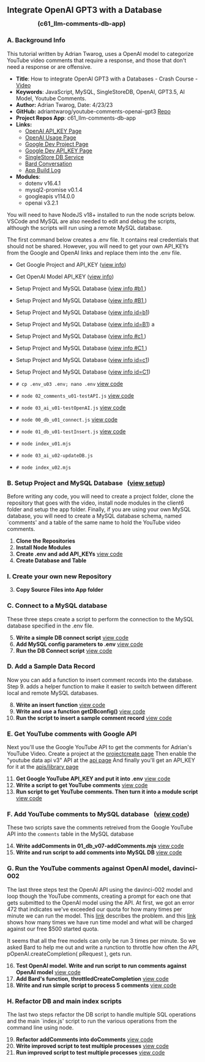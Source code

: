 
## Integrate OpenAI GPT3 with a Database
### <div style="margin-top: -10px; margin-left: 80px;">(c61_llm-comments-db-app)</div>

### A. Background Info

This tutorial written by Adrian Twarog, uses a OpenAI model to categorize YouTube video comments that
require a response, and those that don't need a response or are offensive. 

 - **Title**: How to integrate OpenAI GPT3 with a Databases - Crash Course - [Video](https://www.youtube.com/watch?v=N4nX_rTwKx4) 
 - **Keywords**: JavaScript, MySQL, SingleStoreDB, OpenAI, GPT3.5, AI Model, Youtube Comments. 
 - **Author:** Adrian Twarog, Date: 4/23/23 
 - **GitHub:** adriantwarog/youtube-comments-openai-gpt3 [Repo](https://github.com/adriantwarog/youtube-comments-openai-gpt3.git)
 - **Project Repos App**: c61_llm-comments-db-app
 - **Links:** 
    - [OpenAI API_KEY Page](https://platform.openai.com/api-keys)   
    - [OpenAI Usage Page](https://platform.openai.com/usage)   
    - [Google Dev Project Page](https://console.cloud.google.com/apis/welcome?project=)   
    - [Google Dev API_KEY Page](https://console.cloud.google.com/apis/credentials?project=)   
    - [SingleStore DB Service](https://www.singlestore.com/cloud-trial/)
    - [Bard Conversation](https://g.co/bard/share/6f48fe97c585)
    - [App Build Log](setup/d61_llm-comments-db-app/d61-01_build-log.md)
 - **Modules**:  
   - dotenv v16.4.1
   - mysql2-promise v0.1.4
   - googleapis v114.0.0
   - openai v3.2.1

You will need to have NodeJS v18+ installed to run the node scripts below. VSCode and MySQL are also needed
to edit and debug the scripts, although the scripts will run using a remote MySQL database. 

The first command below creates a .env file.  It contains real credentials that should not be shared.  However,
you will need to get your own API_KEYs from the Google and OpenAI links and replace them into the .env file. 

- Get Google Project and API_KEY      ([view info](#e1))
- Get OpenAI Model API_KEY            ([view info](#g1))

- Setup Project and MySQL Database    ([view info #b1  ](/setup/d61_llm-comments-db-app/d61-00a_description.md#b1))
- Setup Project and MySQL Database    ([view info #B1  ](/setup/d61_llm-comments-db-app/d61-00a_description.md#B1))
- Setup Project and MySQL Database    ([view info id=b1](/setup/d61_llm-comments-db-app/d61-00a_description.md?id=b1))
- Setup Project and MySQL Database    ([view info id=B1](/setup/d61_llm-comments-db-app/d61-00a_description.md?id=B1))
a
- Setup Project and MySQL Database    ([view info #c1  ](/setup/d61_llm-comments-db-app/d61-00a_description.md#c1))
- Setup Project and MySQL Database    ([view info #C1  ](/setup/d61_llm-comments-db-app/d61-00a_description.md#C1))
- Setup Project and MySQL Database    ([view info id=c1](/setup/d61_llm-comments-db-app/d61-00a_description.md?id=c1))
- Setup Project and MySQL Database    ([view info id=C1](/setup/d61_llm-comments-db-app/d61-00a_description.md?id=C1))

- `# cp .env_u03 .env; nano .env`     [view code](setup/d61_llm-comments-db-app/d61-01_build-log.md?id=c6)
- `# node 02_comments_u01-testAPI.js` [view code](setup/d61_llm-comments-db-app/d61-01_build-log.md?id=e12)  
- `# node 03_ai_u01-testOpenAI.js`    [view code](setup/d61_llm-comments-db-app/d61-01_build-log.md?id=E11)

- `# node 00_db_u01_connect.js`       [view code](setup/d61_llm-comments-db-app/d61-01_build-log.md?id=c7)
- `# node 01_db_u01-testInsert.js`    [view code](setup/d61_llm-comments-db-app/d61-01_build-log.md?id=c10)

- `# node index_u01.mjs`  
- `# node 03_ai_u02-updateDB.js` 
- `# node index_u02.mjs`  

<span name="b1" id="b1"></span>

### B. Setup Project and MySQL Database             &nbsp; ([view setup](setup/d61_llm-comments-db-app/d61-01_build-log.md?id=b1))

Before writing any code, you will need to create a project folder, clone the repository that goes with the video, 
install node modules in the client6 folder and setup the app folder.  Finally, if you are using your own MySQL
database, you will need to create a MySQL database schema, named `comments' and a table of the same name to hold 
the YouTube video comments.

<span name="C1" id="C1"></span>

 1. **Clone the Repositories**  
 2. **Install Node Modules**  
 3. **Create .env and add API_KEYs**                        [view code](setup/d61_llm-comments-db-app/d61-01_build-log.md?id=c6)
 4. **Create Database and Table**

### I. Create your own new Repository

 3. **Copy Source Files into App folder**  
 
### C. Connect to a MySQL database

These three steps create a script to perform the connection to the MySQL database specified in the .env file. 

 5. **Write a simple DB connect script**                    [view code](setup/d61_llm-comments-db-app/d61-01_build-log.md?id=c5)
 6. **Add MySQL config parameters to .env**                 [view code](setup/d61_llm-comments-db-app/d61-01_build-log.md?id=c6)
 7. **Run the DB Connect script**                           [view code](setup/d61_llm-comments-db-app/d61-01_build-log.md?id=c7)

### D. Add a Sample Data Record

Now you can add a function to insert comment records into the database. Step 9. adds a helper function to 
make it easier to switch between different local and remote MySQL databases.

 8. **Write an insert function**                            [view code](setup/d61_llm-comments-db-app/d61-01_build-log.md?id=D8)
 9. **Write and use a function getDBconfig()**              [view code](setup/d61_llm-comments-db-app/d61-01_build-log.md?id=D9)
10. **Run the script to insert a sample comment record**    [view code](setup/d61_llm-comments-db-app/d61-01_build-log.md?id=D10) 

<span name="e1"></span>

### E. Get YouTube comments with Google API 

Next you'll use the Google YouTube API to get the comments for Adrian's YouTube Video.
Create a project at the [projectcreate page](https://console.cloud.google.com/projectcreate)
Then enable the "youtube data api v3" API at the [api page](https://console.cloud.google.com/apis/library/browse?q=youtube%20data%20api%20v3)
And finally you'll get an API_KEY for it at the [apis/library page]( https://console.cloud.google.com/apis/credentials?project=)

11. **Get Google YouTube API_KEY and put it into .env**     [view code](setup/d61_llm-comments-db-app/d61-01_build-log.md?id=E11) 
12. **Write a script to get YouTube comments**              [view code](setup/d61_llm-comments-db-app/d61-01_build-log.md?id=E12) 
13. **Run script to get YouTube comments. Then turn it into a module script**  [view code](setup/d61_llm-comments-db-app/d61-01_build-log.md?id=E13) 

### F. Add YouTube comments to MySQL database       &nbsp; ([view code](setup/d61_llm-comments-db-app/d61-01_build-log.md?id=F14))
These two scripts save the comments retreived from the Google YouTube API into the `comments` table in the MySQL database

14. **Write addComments in 01_db_v07-addComments.mjs**      [view code](setup/d61_llm-comments-db-app/d61-01_build-log.md?id=F14) 
15. **Write and run script to add comments into MySQL DB**  [view code](hsetup/d61_llm-comments-db-app/d61-01_build-log.md?id=F15) 

<span name="g1"></span>

### G. Run the YouTube comments against OpenAI model, davinci-002 

The last three steps test the OpenAI API using the davinci-002 model and loop though the YouTube comments, creating a prompt for each one that 
gets submitted to the OpenAI model using the API.  At first, we got an error 472 that indicates we've exceeded our quota for how many times per minute 
we can run the model.  This [link](https://platform.openai.com/account/limits) describes the problem. and this 
[link](https://platform.openai.com/usage) shows how many times we have run time model and what will be charged against our free $500 started quota.  

It seems that all the free models can only be run 3 times per minute.  So we asked Bard to help me out 
and write a runction to throttle how often the API, pOpenAI.createCompletion( pRequest ), gets run.   

16. **Test OpenAI model. Write and run script to run comments against OpenAI model** [view code](setup/d61_llm-comments-db-app/d61-01_build-log.md?id=G16) 
17. **Add Bard's function, throttledCreateCompletion**                               [view code](setup/d61_llm-comments-db-app/d61-01_build-log.md?id=G17) 
18. **Write and run simple script to process 5 comments**                            [view code](setup/d61_llm-comments-db-app/d61-01_build-log.md?id=G18) 

### H. Refactor DB and main index scripts   
The last two steps refactor the DB script to handle multiple SQL operations and the main `index.js' script 
to run the various operations from the command line using node.   

19. **Refactor addComments into doComments**                [view code](setup/d61_llm-comments-db-app/d61-01_build-log.md?id=G19) 
20. **Write improved script to test multiple processes**    [view code](setup/d61_llm-comments-db-app/d61-01_build-log.md?id=G20) 
21. **Run improved script to test multiple processes**      [view code](setup/d61_llm-comments-db-app/d61-01_build-log.md?id=G21) 


